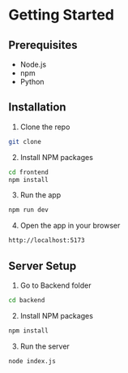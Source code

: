 # Getting Started

## Prerequisites
- Node.js
- npm
- Python


## Installation
1. Clone the repo
```sh
git clone
```

2. Install NPM packages
```sh
cd frontend
npm install
```

3. Run the app
```sh
npm run dev
```

4. Open the app in your browser
```sh
http://localhost:5173
```

## Server Setup
1. Go to Backend folder
```sh
cd backend
```

2. Install NPM packages
```sh
npm install
```

3. Run the server
```sh
node index.js
```